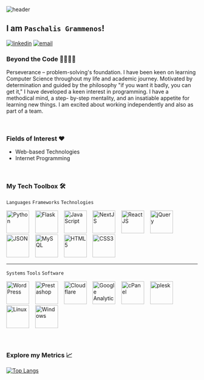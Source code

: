 ![header](https://capsule-render.vercel.app/api?type=waving&height=300&color=gradient&text=Hello%20World&animation=fadeIn&reversal=false)

## I am `Paschalis Grammenos`!

[![linkedin](https://img.shields.io/badge/linkedin-0A66C2?style=for-the-badge&logo=linkedin&logoColor=white)](https://www.linkedin.com/in/paschalis-grammenos/) [![email](https://img.shields.io/badge/email-656565?style=for-the-badge&logo=maildotru&logoColor=white)](mailto:paschalisgrammenos@gmail.com)

### Beyond the Code 🫱🏻‍🫲🏼
Perseverance – problem-solving's foundation. I have been keen on learning
Computer Science throughout my life and academic journey. Motivated by
determination and guided by the philosophy "if you want it badly, you can get it," I
have developed a keen interest in programming. I have a methodical mind, a step-
by-step mentality, and an insatiable appetite for learning new things. I am excited
about working independently and also as part of a team.

<br>

### Fields of Interest ❤️
- Web-based Technologies
- Internet Programming

<br>

### My Tech Toolbox 🛠️
`Languages` `Frameworks` `Technologies`

<picture>
  <source media="(prefers-color-scheme: dark)" srcset="https://github.com/devicons/devicon/blob/master/icons/python/python-original.svg">
  <source media="(prefers-color-scheme: light)" srcset="https://github.com/devicons/devicon/blob/master/icons/python/python-original.svg">
  <img alt="Python" width="60" height="60">
</picture>
&nbsp;&nbsp;
<picture>
  <source media="(prefers-color-scheme: dark)" srcset="https://github.com/devicons/devicon/blob/master/icons/flask/flask-original.svg">
  <source media="(prefers-color-scheme: light)" srcset="https://github.com/devicons/devicon/blob/master/icons/flask/flask-original.svg">
  <img alt="Flask" width="60" height="60">
</picture>
&nbsp;&nbsp;
<picture>
  <source media="(prefers-color-scheme: dark)" srcset="https://github.com/devicons/devicon/blob/master/icons/javascript/javascript-plain.svg">
  <source media="(prefers-color-scheme: light)" srcset="https://github.com/devicons/devicon/blob/master/icons/javascript/javascript-plain.svg">
  <img alt="JavaScript" width="60" height="60">
</picture>
&nbsp;&nbsp;
<picture>
  <source media="(prefers-color-scheme: dark)" srcset="https://github.com/devicons/devicon/blob/master/icons/nextjs/nextjs-original.svg">
  <source media="(prefers-color-scheme: light)" srcset="https://github.com/devicons/devicon/blob/master/icons/nextjs/nextjs-original.svg">
  <img alt="NextJS" width="60" height="60">
</picture>
&nbsp;&nbsp;
<picture>
  <source media="(prefers-color-scheme: dark)" srcset="https://github.com/devicons/devicon/blob/master/icons/react/react-original.svg">
  <source media="(prefers-color-scheme: light)" srcset="https://github.com/devicons/devicon/blob/master/icons/react/react-original.svg">
  <img alt="ReactJS" width="60" height="60">
</picture>
&nbsp;&nbsp;
<picture>
  <source media="(prefers-color-scheme: dark)" srcset="https://github.com/devicons/devicon/blob/master/icons/jquery/jquery-plain-wordmark.svg">
  <source media="(prefers-color-scheme: light)" srcset="https://github.com/devicons/devicon/blob/master/icons/jquery/jquery-plain-wordmark.svg">
  <img alt="jQuery" width="60" height="60">
</picture>
&nbsp;&nbsp;
<picture>
  <source media="(prefers-color-scheme: dark)" srcset="https://github.com/devicons/devicon/blob/master/icons/json/json-original.svg">
  <source media="(prefers-color-scheme: light)" srcset="https://github.com/devicons/devicon/blob/master/icons/json/json-original.svg">
  <img alt="JSON" width="60" height="60">
</picture>
&nbsp;&nbsp;
<picture>
  <source media="(prefers-color-scheme: dark)" srcset="https://github.com/devicons/devicon/blob/master/icons/mysql/mysql-original-wordmark.svg">
  <source media="(prefers-color-scheme: light)" srcset="https://github.com/devicons/devicon/blob/master/icons/mysql/mysql-original-wordmark.svg">
  <img alt="MySQL" width="60" height="60">
</picture>
&nbsp;&nbsp;
<picture>
  <source media="(prefers-color-scheme: dark)" srcset="https://github.com/devicons/devicon/blob/master/icons/html5/html5-plain-wordmark.svg">
  <source media="(prefers-color-scheme: light)" srcset="https://github.com/devicons/devicon/blob/master/icons/html5/html5-plain-wordmark.svg">
  <img alt="HTML5" width="60" height="60">
</picture>
&nbsp;&nbsp;
<picture>
  <source media="(prefers-color-scheme: dark)" srcset="https://github.com/devicons/devicon/blob/master/icons/css3/css3-plain-wordmark.svg">
  <source media="(prefers-color-scheme: light)" srcset="https://github.com/devicons/devicon/blob/master/icons/css3/css3-plain-wordmark.svg">
  <img alt="CSS3" width="60" height="60">
</picture>

<hr>

`Systems` `Tools` `Software`

<picture>
  <source media="(prefers-color-scheme: dark)" srcset="https://github.com/devicons/devicon/blob/master/icons/wordpress/wordpress-original.svg">
  <source media="(prefers-color-scheme: light)" srcset="https://github.com/devicons/devicon/blob/master/icons/wordpress/wordpress-original.svg">
  <img alt="WordPress" width="60" height="60">
</picture>
&nbsp;&nbsp;
<picture>
  <source media="(prefers-color-scheme: dark)" srcset="https://www.svgrepo.com/svg/354207/prestashop">
  <source media="(prefers-color-scheme: light)" srcset="https://www.svgrepo.com/svg/354207/prestashop">
  <img alt="Prestashop" width="60" height="60">
</picture>
&nbsp;&nbsp;
<picture>
  <source media="(prefers-color-scheme: dark)" srcset="https://github.com/devicons/devicon/blob/master/icons/cloudflare/cloudflare-original-wordmark.svg">
  <source media="(prefers-color-scheme: light)" srcset="https://github.com/devicons/devicon/blob/master/icons/cloudflare/cloudflare-original-wordmark.svg">
  <img alt="Cloudflare" width="60" height="60">
</picture>
&nbsp;&nbsp;
<picture>
  <source media="(prefers-color-scheme: dark)" srcset="https://www.svgrepo.com/svg/353804/google-analytics">
  <source media="(prefers-color-scheme: light)" srcset="https://www.svgrepo.com/svg/353804/google-analytics">
  <img alt="Google Analytics" width="60" height="60">
</picture>
&nbsp;&nbsp;
<picture>
  <source media="(prefers-color-scheme: dark)" srcset="https://iconape.com/wp-content/files/qt/370760/svg/370760.svg">
  <source media="(prefers-color-scheme: light)" srcset="https://iconape.com/wp-content/files/qt/370760/svg/370760.svg">
  <img alt="cPanel" width="60" height="60">
</picture>
&nbsp;&nbsp;
<picture>
  <source media="(prefers-color-scheme: dark)" srcset="https://upload.wikimedia.org/wikipedia/commons/b/b2/Plesk_Logo.svg">
  <source media="(prefers-color-scheme: light)" srcset="https://upload.wikimedia.org/wikipedia/commons/b/b2/Plesk_Logo.svg">
  <img alt="plesk" width="60" height="60">
</picture>
&nbsp;&nbsp;
<picture>
  <source media="(prefers-color-scheme: dark)" srcset="https://github.com/devicons/devicon/blob/master/icons/linux/linux-original.svg">
  <source media="(prefers-color-scheme: light)" srcset="https://github.com/devicons/devicon/blob/master/icons/linux/linux-plain.svg">
  <img alt="Linux" width="60" height="60">
</picture>
&nbsp;&nbsp;
<picture>
  <source media="(prefers-color-scheme: dark)" srcset="https://github.com/devicons/devicon/blob/master/icons/windows11/windows11-original.svg">
  <source media="(prefers-color-scheme: light)" srcset="https://github.com/devicons/devicon/blob/master/icons/windows11/windows11-original.svg">
  <img alt="Windows" width="60" height="60">
</picture>

<br>
<br>
<br>

### Explore my Metrics 📈
[![Top Langs](https://github-readme-stats.vercel.app/api/top-langs/?username=gpasxalis&bg_color=30,e96443,904e95&title_color=fff&text_color=fff&layout=donut)](https://github.com/anuraghazra/github-readme-stats)

<!---
gpasxalis/gpasxalis is a ✨ special ✨ repository because its `README.md` (this file) appears on your GitHub profile.
You can click the Preview link to take a look at your changes.
--->
